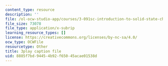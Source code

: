 ```yaml
---
content_type: resource
description: ''
file: /ol-ocw-studio-app/courses/3-091sc-introduction-to-solid-state-chemistry-fall-2010/8885f7bd94454b92f65045acae01538d_FfBc3M5EaeU.srt
file_size: 73078
file_type: application/x-subrip
learning_resource_types: []
license: https://creativecommons.org/licenses/by-nc-sa/4.0/
ocw_type: OCWFile
resourcetype: Other
title: 3play caption file
uid: 8885f7bd-9445-4b92-f650-45acae01538d
---
```

